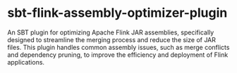 # sbt-flink-assembly-optimizer-plugin

An SBT plugin for optimizing Apache Flink JAR assemblies, specifically designed to streamline the merging process and reduce the size of JAR files. This plugin handles common assembly issues, such as merge conflicts and dependency pruning, to improve the efficiency and deployment of Flink applications.
